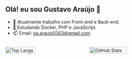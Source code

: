 ## Olá! eu sou Gustavo Araújo 👋

- 🔭 Atualmente trabalho com Front-end e Back-end.
- 🌱 Estudando Docker, PHP e JavaScript.
- 📫 Email: ga.araujo0303@gmail.com

##
<div style="display: flex; justify-content: space-between; flex-wrap: wrap;">
  <img src="https://github-readme-stats.vercel.app/api/top-langs/?username=gu0303&layout=compact&theme=onedark" alt="Top Langs" style="width: 42.9%;" />
  <img src="https://github-readme-stats.vercel.app/api?username=gu0303&show_icons=true&theme=onedark" alt="GitHub Stats" style="width: 48%;" />
</div>
